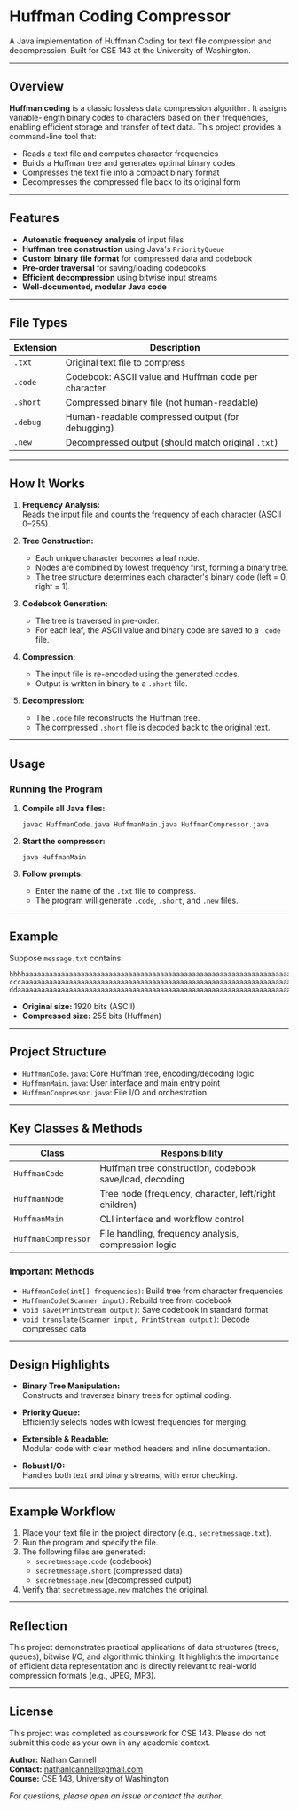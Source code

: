 # Huffman Coding Compressor

A Java implementation of Huffman Coding for text file compression and decompression. Built for CSE 143 at the University of Washington.

---

## Overview

**Huffman coding** is a classic lossless data compression algorithm. It assigns variable-length binary codes to characters based on their frequencies, enabling efficient storage and transfer of text data. This project provides a command-line tool that:

- Reads a text file and computes character frequencies
- Builds a Huffman tree and generates optimal binary codes
- Compresses the text file into a compact binary format
- Decompresses the compressed file back to its original form

---

## Features

- **Automatic frequency analysis** of input files
- **Huffman tree construction** using Java's `PriorityQueue`
- **Custom binary file format** for compressed data and codebook
- **Pre-order traversal** for saving/loading codebooks
- **Efficient decompression** using bitwise input streams
- **Well-documented, modular Java code**

---

## File Types

| Extension   | Description                                           |
|-------------|------------------------------------------------------|
| `.txt`      | Original text file to compress                       |
| `.code`     | Codebook: ASCII value and Huffman code per character |
| `.short`    | Compressed binary file (not human-readable)          |
| `.debug`    | Human-readable compressed output (for debugging)     |
| `.new`      | Decompressed output (should match original `.txt`)   |

---

## How It Works

1. **Frequency Analysis:**  
   Reads the input file and counts the frequency of each character (ASCII 0–255).

2. **Tree Construction:**  
   - Each unique character becomes a leaf node.
   - Nodes are combined by lowest frequency first, forming a binary tree.
   - The tree structure determines each character's binary code (left = 0, right = 1).

3. **Codebook Generation:**  
   - The tree is traversed in pre-order.
   - For each leaf, the ASCII value and binary code are saved to a `.code` file.

4. **Compression:**  
   - The input file is re-encoded using the generated codes.
   - Output is written in binary to a `.short` file.

5. **Decompression:**  
   - The `.code` file reconstructs the Huffman tree.
   - The compressed `.short` file is decoded back to the original text.

---

## Usage

### Running the Program

1. **Compile all Java files:**
   ```
   javac HuffmanCode.java HuffmanMain.java HuffmanCompressor.java
   ```

2. **Start the compressor:**
   ```
   java HuffmanMain
   ```

3. **Follow prompts:**
   - Enter the name of the `.txt` file to compress.
   - The program will generate `.code`, `.short`, and `.new` files.

---

## Example

Suppose `message.txt` contains:

```
bbbbaaaaaaaaaaaaaaaaaaaaaaaaaaaaaaaaaaaaaaaaaaaaaaaaaaaaaaaaaaaaaaaaaaaaaaaaaaaa
cccaaaaaaaaaaaaaaaaaaaaaaaaaaaaaaaaaaaaaaaaaaaaaaaaaaaaaaaaaaaaaaaaaaaaaaaaaaaaa
ddaaaaaaaaaaaaaaaaaaaaaaaaaaaaaaaaaaaaaaaaaaaaaaaaaaaaaaaaaaaaaaaaaaaaaaaaaaaaaa
```

- **Original size:** 1920 bits (ASCII)
- **Compressed size:** 255 bits (Huffman)

---

## Project Structure

- `HuffmanCode.java`: Core Huffman tree, encoding/decoding logic
- `HuffmanMain.java`: User interface and main entry point
- `HuffmanCompressor.java`: File I/O and orchestration

---

## Key Classes & Methods

| Class                | Responsibility                                          |
|----------------------|--------------------------------------------------------|
| `HuffmanCode`        | Huffman tree construction, codebook save/load, decoding|
| `HuffmanNode`        | Tree node (frequency, character, left/right children)  |
| `HuffmanMain`        | CLI interface and workflow control                     |
| `HuffmanCompressor`  | File handling, frequency analysis, compression logic   |

### Important Methods

- `HuffmanCode(int[] frequencies)`: Build tree from character frequencies
- `HuffmanCode(Scanner input)`: Rebuild tree from codebook
- `void save(PrintStream output)`: Save codebook in standard format
- `void translate(Scanner input, PrintStream output)`: Decode compressed data

---

## Design Highlights

- **Binary Tree Manipulation:**  
  Constructs and traverses binary trees for optimal coding.

- **Priority Queue:**  
  Efficiently selects nodes with lowest frequencies for merging.

- **Extensible & Readable:**  
  Modular code with clear method headers and inline documentation.

- **Robust I/O:**  
  Handles both text and binary streams, with error checking.

---

## Example Workflow

1. Place your text file in the project directory (e.g., `secretmessage.txt`).
2. Run the program and specify the file.
3. The following files are generated:
   - `secretmessage.code` (codebook)
   - `secretmessage.short` (compressed data)
   - `secretmessage.new` (decompressed output)
4. Verify that `secretmessage.new` matches the original.

---

## Reflection

This project demonstrates practical applications of data structures (trees, queues), bitwise I/O, and algorithmic thinking. It highlights the importance of efficient data representation and is directly relevant to real-world compression formats (e.g., JPEG, MP3).

---

## License

This project was completed as coursework for CSE 143. Please do not submit this code as your own in any academic context.

**Author:** Nathan Cannell  
**Contact:** nathanlcannell@gmail.com  
**Course:** CSE 143, University of Washington

*For questions, please open an issue or contact the author.*
